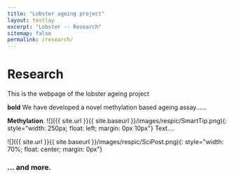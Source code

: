 ```yaml
---
title: "Lobster ageing project"
layout: textlay
excerpt: "Lobster -- Research"
sitemap: false
permalink: /research/
---
```


# Research

This is the webpage of the lobster ageing project



**bold** We have developed a novel methylation based ageing assay......




**Methylation**.
![]({{ site.url }}{{ site.baseurl }}/images/respic/SmartTip.png){: style="width: 250px; float: left; margin: 0px  10px"}
Text....

![]({{ site.url }}{{ site.baseurl }}/images/respic/SciPost.png){: style="width: 70%; float: center; margin: 0px"}

### ... and more.
